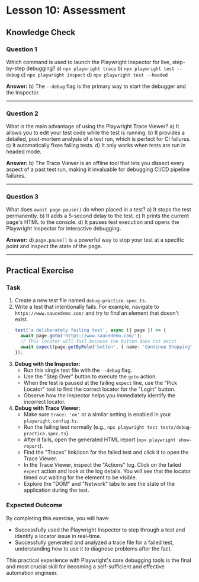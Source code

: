 # Lesson 10: Assessment

## Knowledge Check

### Question 1
Which command is used to launch the Playwright Inspector for live, step-by-step debugging?
a) `npx playwright trace`
b) `npx playwright test --debug`
c) `npx playwright inspect`
d) `npx playwright test --headed`

**Answer:** b) The `--debug` flag is the primary way to start the debugger and the Inspector.

---

### Question 2
What is the main advantage of using the Playwright Trace Viewer?
a) It allows you to edit your test code while the test is running.
b) It provides a detailed, post-mortem analysis of a test run, which is perfect for CI failures.
c) It automatically fixes failing tests.
d) It only works when tests are run in headed mode.

**Answer:** b) The Trace Viewer is an offline tool that lets you dissect every aspect of a past test run, making it invaluable for debugging CI/CD pipeline failures.

---

### Question 3
What does `await page.pause()` do when placed in a test?
a) It stops the test permanently.
b) It adds a 5-second delay to the test.
c) It prints the current page's HTML to the console.
d) It pauses test execution and opens the Playwright Inspector for interactive debugging.

**Answer:** d) `page.pause()` is a powerful way to stop your test at a specific point and inspect the state of the page.

---

## Practical Exercise

### Task
1.  Create a new test file named `debug-practice.spec.ts`.
2.  Write a test that intentionally fails. For example, navigate to `https://www.saucedemo.com/` and try to find an element that doesn't exist.
    ```typescript
    test('a deliberately failing test', async ({ page }) => {
      await page.goto('https://www.saucedemo.com/');
      // This locator will fail because the button does not exist
      await expect(page.getByRole('button', { name: 'Continue Shopping' })).toBeVisible();
    });
    ```
3.  **Debug with the Inspector:**
    - Run this single test file with the `--debug` flag.
    - Use the "Step Over" button to execute the `goto` action.
    - When the test is paused at the failing `expect` line, use the "Pick Locator" tool to find the correct locator for the "Login" button.
    - Observe how the Inspector helps you immediately identify the incorrect locator.
4.  **Debug with Trace Viewer:**
    - Make sure `trace: 'on'` or a similar setting is enabled in your `playwright.config.ts`.
    - Run the failing test normally (e.g., `npx playwright test tests/debug-practice.spec.ts`).
    - After it fails, open the generated HTML report (`npx playwright show-report`).
    - Find the "Traces" link/icon for the failed test and click it to open the Trace Viewer.
    - In the Trace Viewer, inspect the "Actions" log. Click on the failed `expect` action and look at the log details. You will see that the locator timed out waiting for the element to be visible.
    - Explore the "DOM" and "Network" tabs to see the state of the application during the test.

### Expected Outcome
By completing this exercise, you will have:
- Successfully used the Playwright Inspector to step through a test and identify a locator issue in real-time.
- Successfully generated and analyzed a trace file for a failed test, understanding how to use it to diagnose problems after the fact.

This practical experience with Playwright's core debugging tools is the final and most crucial skill for becoming a self-sufficient and effective automation engineer.